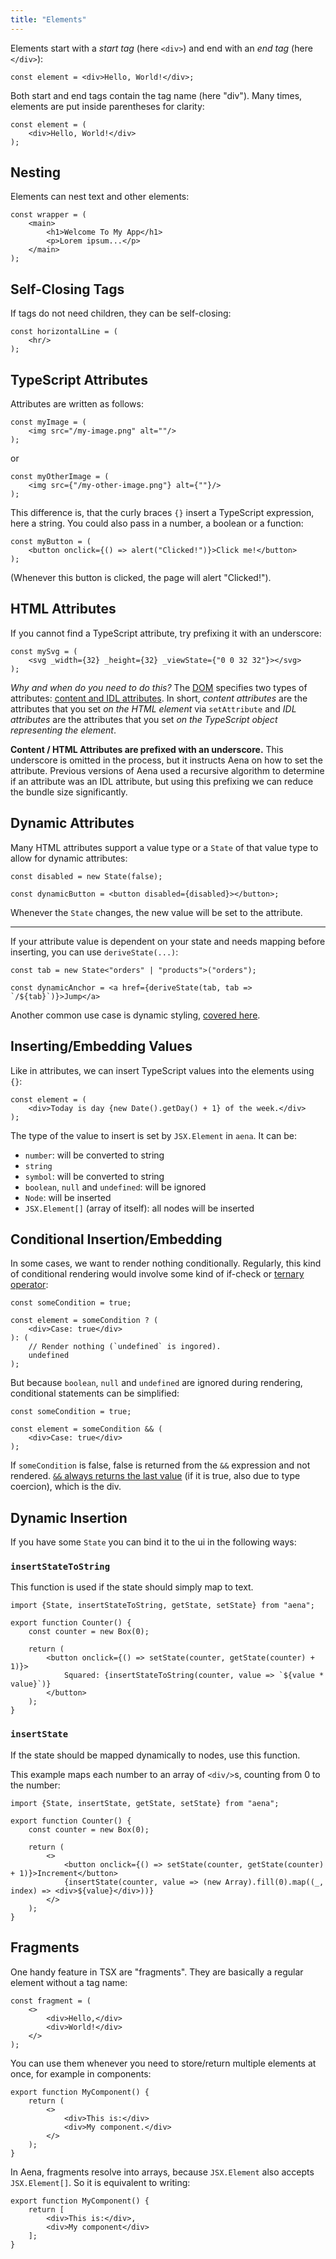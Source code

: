 ```yaml
---
title: "Elements"
---
```


Elements start with a _start tag_ (here `<div>`) and end with an _end tag_ (here `</div>`):

```tsx
const element = <div>Hello, World!</div>;
```

Both start and end tags contain the tag name (here "div"). Many times, elements are put inside parentheses for clarity:

```tsx
const element = (
    <div>Hello, World!</div>
);
```

## Nesting

Elements can nest text and other elements:

```tsx
const wrapper = (
    <main>
        <h1>Welcome To My App</h1>
        <p>Lorem ipsum...</p>
    </main>
);
```

## Self-Closing Tags

If tags do not need children, they can be self-closing:

```tsx
const horizontalLine = (
    <hr/>
);
```

## TypeScript Attributes

Attributes are written as follows:

```tsx
const myImage = (
    <img src="/my-image.png" alt=""/>
);
```

or

```tsx
const myOtherImage = (
    <img src={"/my-other-image.png"} alt={""}/>
);
```

This difference is, that the curly braces `{}` insert a TypeScript expression, here a string. You could also pass in a number, a boolean or a function:

```tsx
const myButton = (
    <button onclick={() => alert("Clicked!")}>Click me!</button>
);
```

(Whenever this button is clicked, the page will alert "Clicked!").

## HTML Attributes

If you cannot find a TypeScript attribute, try prefixing it with an underscore:

```tsx
const mySvg = (
    <svg _width={32} _height={32} _viewState={"0 0 32 32"}></svg>
);
```

_Why and when do you need to do this?_ The [DOM](https://developer.mozilla.org/en-US/docs/Web/API/Document_Object_Model) specifies two types of attributes: [content and IDL attributes](https://developer.mozilla.org/en-US/docs/Glossary/IDL#content_versus_idl_attributes). In short, _content attributes_ are the attributes that you set _on the HTML element_ via `setAttribute` and _IDL attributes_ are the attributes that you set _on the TypeScript object representing the element_.

**Content / HTML Attributes are prefixed with an underscore.** This underscore is omitted in the process, but it instructs Aena on how to set the attribute. Previous versions of Aena used a recursive algorithm to determine if an attribute was an IDL attribute, but using this prefixing we can reduce the bundle size significantly.

## Dynamic Attributes

Many HTML attributes support a value type or a `State` of that value type to allow for dynamic attributes:

```tsx
const disabled = new State(false);

const dynamicButton = <button disabled={disabled}></button>;
```

Whenever the `State` changes, the new value will be set to the attribute.

---

If your attribute value is dependent on your state and needs mapping before inserting, you can use `deriveState(...)`:

```tsx
const tab = new State<"orders" | "products">("orders");

const dynamicAnchor = <a href={deriveState(tab, tab => `/${tab}`)}>Jump</a>
```

Another common use case is dynamic styling, [covered here](/website2/app/docs/styling#dynamic-styling).

## Inserting/Embedding Values

Like in attributes, we can insert TypeScript values into the elements using `{}`:

```tsx
const element = (
    <div>Today is day {new Date().getDay() + 1} of the week.</div>
);
```

The type of the value to insert is set by `JSX.Element` in `aena`. It can be:

- `number`: will be converted to string
- `string`
- `symbol`: will be converted to string
- `boolean`, `null` and `undefined`: will be ignored
- `Node`: will be inserted
- `JSX.Element[]` (array of itself): all nodes will be inserted

## Conditional Insertion/Embedding

In some cases, we want to render nothing conditionally. Regularly, this kind of conditional rendering would involve some kind of if-check or [ternary operator](https://developer.mozilla.org/en-US/docs/Web/JavaScript/Reference/Operators/Conditional_operator):

```tsx
const someCondition = true;

const element = someCondition ? (
    <div>Case: true</div>
): (
    // Render nothing (`undefined` is ingored).
    undefined
);
```

But because `boolean`, `null` and `undefined` are ignored during rendering, conditional statements can be simplified:

```tsx
const someCondition = true;

const element = someCondition && (
    <div>Case: true</div>
);
```

If `someCondition` is false, false is returned from the `&&` expression and not rendered. [`&&` always returns the last value](https://developer.mozilla.org/en-US/docs/Web/JavaScript/Reference/Operators/Logical_AND) (if it is true, also due to type coercion), which is the div.

## Dynamic Insertion

If you have some `State` you can bind it to the ui in the following ways:

### `insertStateToString`

This function is used if the state should simply map to text.

```tsx
import {State, insertStateToString, getState, setState} from "aena";

export function Counter() {
    const counter = new Box(0);
    
    return (
        <button onclick={() => setState(counter, getState(counter) + 1)}>
            Squared: {insertStateToString(counter, value => `${value * value}`)}
        </button>
    );
}
```

### `insertState`

If the state should be mapped dynamically to nodes, use this function.

This example maps each number to an array of `<div/>`s, counting from 0 to the number:

```tsx
import {State, insertState, getState, setState} from "aena";

export function Counter() {
    const counter = new Box(0);
    
    return (
        <>
            <button onclick={() => setState(counter, getState(counter) + 1)}>Increment</button>
            {insertState(counter, value => (new Array).fill(0).map((_, index) => <div>${value}</div>))}
        </>
    );
}
```

## Fragments

One handy feature in TSX are "fragments". They are basically a regular element without a tag name:

```tsx
const fragment = (
    <>
        <div>Hello,</div>
        <div>World!</div>
    </>
);
```

You can use them whenever you need to store/return multiple elements at once, for example in components:

```tsx
export function MyComponent() {
    return (
        <>
            <div>This is:</div>
            <div>My component.</div>
        </>
    );
}
```

In Aena, fragments resolve into arrays, because `JSX.Element` also accepts `JSX.Element[]`. So it is equivalent to writing:

```tsx
export function MyComponent() {
    return [
        <div>This is:</div>,
        <div>My component</div>
    ];
}
```